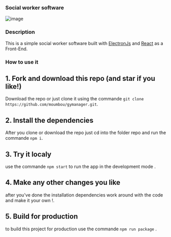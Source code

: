 ### Social worker software
![image](https://user-images.githubusercontent.com/60050570/209580944-4b7bd793-b180-4837-beec-6c904e730bb2.png)
### Description
This is a simple social worker software built with [ElectronJs](https://www.electronjs.org/) and [React](https://fr.reactjs.org/) as a Front-End.
### How to use it
## 1. Fork and download this repo (and star if you like!)
Download the repo or just clone it using the commande `git clone https://github.com/moumbou/gymanager.git`.
## 2. Install the dependencies
After you clone or download the repo just cd into the folder repo and run the commande `npm i`.
## 3. Try it localy
use the commande `npm start` to run the app in the development mode .
## 4. Make any other changes you like
after you've done the installation dependencies work around with the code and make it your own !.
## 5. Build for production
to build this project for production use the commande `npm run package` .
